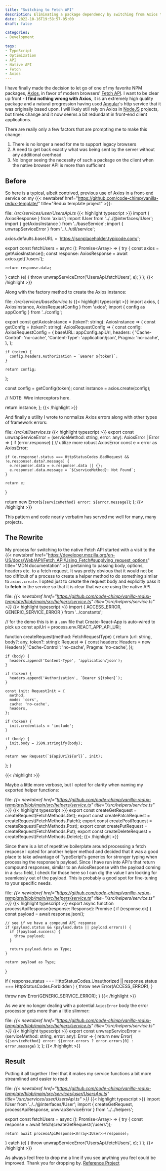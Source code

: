 ```yaml
---
title: "Switching to Fetch API"
description: Eliminating a package dependency by switching from Axios to the Fetch API
date: 2022-10-16T19:58:57-05:00
draft: false

categories:
- Development

tags:
- TypeScript
- Optimization
- API
- Native API
- Fetch
- Axios
---
```


I have finally made the decision to let go of one of my favorite NPM packages, [Axios][ax], in favor of modern browsers'
[Fetch API][ftch]. I want to be clear up front - **I find nothing wrong with Axios**, it is an extremely high quality
package and a natural progression having used [Angular][ng]'s http service that it was originally based upon. I will
likely still rely on Axios in [NodeJS][node] projects, but times change and it now seems a bit redundant in front-end
client applications.

There are really only a few factors that are prompting me to make this change:

1. There is no longer a need for me to support legacy browsers
2. A need to get back exactly what was being sent by the server without any additional overhead
3. No longer seeing the necessity of such a package on the client when the native browser API is more than sufficient

## Before

So here is a typical, albeit contrived, previous use of Axios in a front-end service on my
{{< newtabref href="https://github.com/code-chimp/vanilla-redux-template/" title="Redux template project" >}}:

file: */src/services/user/UsersApi.ts*
{{< highlight typescript >}}
import { AxiosResponse } from 'axios';
import IUser from '../../@interfaces/IUser';
import { getAxiosInstance } from '../baseService';
import { unwrapServiceError } from '../../util/service';

axios.defaults.baseURL = 'https://jsonplaceholder.typicode.com/';

export const fetchUsers = async (): Promise<Array<IUser>> => {
  try {
    const axios = getAxiosInstance();
    const response: AxiosResponse = await axios.get('/users');

    return response.data;
  } catch (e) {
    throw unwrapServiceError('UsersApi.fetchUsers', e);
  }
};
{{< /highlight >}}

Along with the factory method to create the Axios instance:

file: */src/services/baseService.ts*
{{< highlight typescript >}}
import axios, { AxiosInstance, AxiosRequestConfig } from 'axios';
import { config as appConfig } from '../config';

export const getAxiosInstance = (token?: string): AxiosInstance => {
  const getConfig = (token?: string): AxiosRequestConfig => {
    const config: AxiosRequestConfig = {
      baseURL: appConfig.apiUrl,
      headers: {
        'Cache-Control': 'no-cache',
        'Content-Type': 'application/json',
        Pragma: 'no-cache',
      },
    };

    if (token) {
      config.headers.Authorization = `Bearer ${token}`;
    }

    return config;
  };

  const config = getConfig(token);
  const instance = axios.create(config);

  // NOTE: Wire interceptors here.

  return instance;
};
{{< /highlight >}}

And finally a utility I wrote to normalize Axios errors along with other types of framework errors:

file: */src/util/service.ts*
{{< highlight typescript >}}
export const unwrapServiceError = (serviceMethod: string, error: any): AxiosError | Error => {
  if (error.response) {
    // utilize more robust AxiosError
    const e = error as AxiosError;

    if (e.response!.status === HttpStatusCodes.BadRequest && !e.response!.data?.message) {
      e.response!.data = e.response!.data || {};
      e.response!.data.message = `${serviceMethod}: Not Found`;
    }

    return e;
  }

  return new Error(`${serviceMethod} error: ${error.message}`);
};
{{< /highlight >}}

This pattern and code nearly verbatim has served me well for many, many projects.

## The Rewrite

My process for switching to the native Fetch API started with a visit to the
{{< newtabref href="https://developer.mozilla.org/en-US/docs/Web/API/Fetch_API/Using_Fetch#supplying_request_options" title="MDN documentation" >}}
pertaining to passing body, options, headers etc. to a fetch request. It was pretty obvious that it would not be too
difficult of a process to create a helper method to do something similar to `axios.create`. I opted just to
create the request body and explicitly pass it to **fetch** in the service so that it is clear that we are using the
native API.

file: *{{< newtabref href="https://github.com/code-chimp/vanilla-redux-template/blob/main/src/helpers/service.ts" title="/src/helpers/service.ts" >}}*
{{< highlight typescript >}}
import { ACCESS_ERROR, GENERIC_SERVICE_ERROR } from '../constants';

// for the demo this is in a `.env` file that Create-React-App is auto-wired to pick up
const apiUri = process.env.REACT_APP_API_URI;

function createRequest(method: FetchRequestType) {
  return (url: string, body?: any, token?: string): Request => {
    const headers: Headers = new Headers({
      'Cache-Control': 'no-cache',
      Pragma: 'no-cache',
    });

    if (body) {
      headers.append('Content-Type', 'application/json');
    }

    if (token) {
      headers.append('Authorization', `Bearer ${token}`);
    }

    const init: RequestInit = {
      method,
      mode: 'cors',
      cache: 'no-cache',
      headers,
    };

    if (token) {
      init.credentials = 'include';
    }

    if (body) {
      init.body = JSON.stringify(body);
    }

    return new Request(`${apiUri}${url}`, init);
  };
}

{{< /highlight >}}

Maybe a little more verbose, but I opted for clarity when naming my exported helper functions:

file: *{{< newtabref href="https://github.com/code-chimp/vanilla-redux-template/blob/main/src/helpers/service.ts" title="/src/helpers/service.ts" >}}*
{{< highlight typescript >}}
export const createGetRequest = createRequest(FetchMethods.Get);
export const createPatchRequest = createRequest(FetchMethods.Patch);
export const createPostRequest = createRequest(FetchMethods.Post);
export const createPutRequest = createRequest(FetchMethods.Put);
export const createDeleteRequest = createRequest(FetchMethods.Delete);
{{< /highlight >}}

Since there is a lot of repetitive boilerplate around processing a fetch response I opted for another helper method and decided
that it was a good place to take advantage of TypeScript's generics for stronger typing when processing the response's payload.
Since I have run into API's that return compound responses, similar to an AxiosResponse with the payload coming in a `data`
field, I check for those here so I can dig the value I am looking for seamlessly out of the payload. This is probably a
good spot for fine-tuning to your specific needs.

file: *{{< newtabref href="https://github.com/code-chimp/vanilla-redux-template/blob/main/src/helpers/service.ts" title="/src/helpers/service.ts" >}}*
{{< highlight typescript >}}
export async function processApiResponse<Type>(response: Response): Promise<Type> {
  if (response.ok) {
    const payload = await response.json();

    // see if we have a compound API response
    if (payload.status && (payload.data || payload.errors)) {
      if (!payload.success) {
        throw payload;
      }

      return payload.data as Type;
    }

    return payload as Type;
  }

  if (
    response.status === HttpStatusCodes.Unauthorized ||
    response.status === HttpStatusCodes.Forbidden
  ) {
    throw new Error(ACCESS_ERROR);
  }

  throw new Error(GENERIC_SERVICE_ERROR);
}
{{< /highlight >}}

As we are no longer dealing with a potential `AxiosError` body the error processor gets more than a little slimmer:

file: *{{< newtabref href="https://github.com/code-chimp/vanilla-redux-template/blob/main/src/helpers/service.ts" title="/src/helpers/service.ts" >}}*
{{< highlight typescript >}}
export const unwrapServiceError = (serviceMethod: string, error: any): Error => {
  return new Error(
    `${serviceMethod} error: ${error.errors ? error.errors[0] : error.message}`
  );
};
{{< /highlight >}}

## Result

Putting it all together I feel that it makes my service functions a bit more streamlined and easier to read:

file: *{{< newtabref href="https://github.com/code-chimp/vanilla-redux-template/blob/main/src/services/user/UsersApi.ts" title="/src/services/user/UsersApi.ts" >}}*
{{< highlight typescript >}}
import IUser from '../../@interfaces/IUser';
import { createGetRequest, processApiResponse, unwrapServiceError } from '../../helpers';

export const fetchUsers = async (): Promise<Array<IUser>> => {
  try {
    const response = await fetch(createGetRequest('/users'));

    return await processApiResponse<Array<IUser>>(response);
  } catch (e) {
    throw unwrapServiceError('UsersApi.fetchUsers', e);
  }
};
{{< /highlight >}}

As always feel free to drop me a line if you see anything you feel could be improved. Thank you for dropping by.
[Reference Project][van]

[van]: https://github.com/code-chimp/vanilla-redux-template 'My base template for new Redux projects'
[ax]: https://axios-http.com/ 'Promise based HTTP client for the browser and node.js'
[ftch]: https://developer.mozilla.org/en-US/docs/Web/API/Fetch_API 'The Fetch API provides an interface for fetching resources'
[ng]: https://angular.io/ "Modern web developer's platform"
[node]: https://nodejs.org/en/ 'Open-source, cross-platform JavaScript runtime environment'
